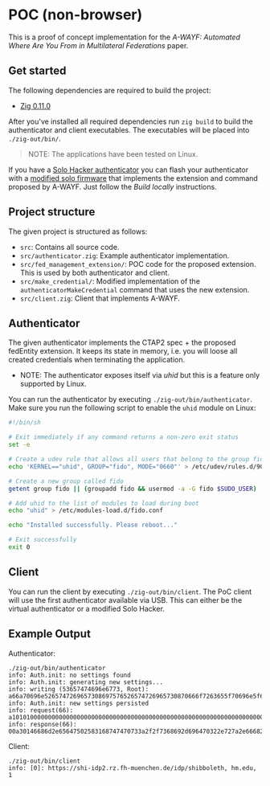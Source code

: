 # POC (non-browser)

This is a proof of concept implementation for the _A-WAYF: Automated Where Are You From in Multilateral Federations_ paper.

## Get started

The following dependencies are required to build the project:

* [Zig 0.11.0](https://ziglang.org/download/)

After you've installed all required dependencies run `zig build` to
build the authenticator and client executables. The executables will
be placed into `./zig-out/bin/`.

> NOTE: The applications have been tested on Linux.

If you have a [Solo Hacker authenticator](https://solokeys.com/collections/all/products/solo-hacker) you can 
flash your authenticator with a [modified solo firmware](https://github.com/hm-seclab/awayf-solo1?tab=readme-ov-file#build-locally)
that implements the extension and command proposed by A-WAYF. Just follow the _Build locally_ instructions.

## Project structure

The given project is structured as follows:

* `src`: Contains all source code.
* `src/authenticator.zig`: Example authenticator implementation.
* `src/fed_management_extension/`: POC code for the proposed extension. This is used by both authenticator and client.
* `src/make_credential/`: Modified implementation of the `authenticatorMakeCredential` command that uses the new extension.
* `src/client.zig`: Client that implements A-WAYF.

## Authenticator

The given authenticator implements the CTAP2 spec + the proposed fedEntity extension. It keeps its state in memory, i.e. you will loose all created credentials when terminating
the application.

* NOTE: The authenticator exposes itself via _uhid_ but this is a feature only supported by Linux.

You can run the authenticator by executing `./zig-out/bin/authenticator`. Make sure you run the following script to enable the `uhid` module on Linux:

```bash
#!/bin/sh

# Exit immediately if any command returns a non-zero exit status
set -e 

# Create a udev rule that allows all users that belong to the group fido to access /dev/uhid
echo 'KERNEL=="uhid", GROUP="fido", MODE="0660"' > /etc/udev/rules.d/90-uinput.rules

# Create a new group called fido
getent group fido || (groupadd fido && usermod -a -G fido $SUDO_USER)

# Add uhid to the list of modules to load during boot
echo "uhid" > /etc/modules-load.d/fido.conf 

echo "Installed successfully. Please reboot..."

# Exit successfully
exit 0
```

## Client

You can run the client by executing `./zig-out/bin/client`. The PoC client will use the first authenticator available via USB. This
can either be the virtual authenticator or a modified Solo Hacker.

## Example Output

Authenticator:
```
./zig-out/bin/authenticator
info: Auth.init: no settings found
info: Auth.init: generating new settings...
info: writing (53657474696e6773, Root): a66a70696e5265747269657308697576526574726965730870666f7263655f70696e5f6368616e6765f46e6d696e5f70696e5f6c656e6774680469616c776179735f7576f46b75736167655f636f756e7400
info: Auth.init: new settings persisted
info: request(66): a101010000000000000000000000000000000000000000000000000000000000000000000000000000000000000000000000000000000000
info: response(66): 00a30146686d2e65647502583168747470733a2f2f7368692d696470322e727a2e66682d6d75656e6368656e2e64652f6964702f73686962626f6c6574680301
```

Client:
```
./zig-out/bin/client
info: [0]: https://shi-idp2.rz.fh-muenchen.de/idp/shibboleth, hm.edu, 1
```

